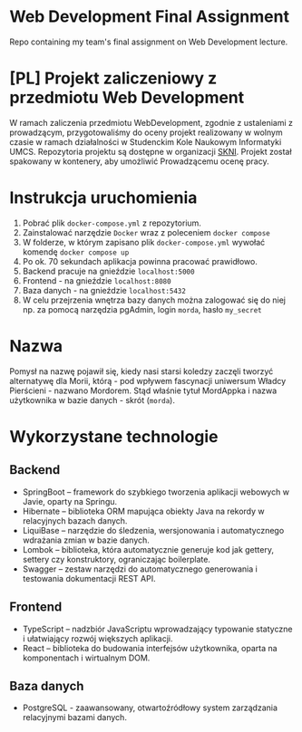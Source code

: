# Web Development Final Assignment
Repo containing my team's final assignment on Web Development lecture.

# [PL] Projekt zaliczeniowy z przedmiotu Web Development
W ramach zaliczenia przedmiotu WebDevelopment, zgodnie z ustaleniami z prowadzącym, przygotowaliśmy do oceny projekt realizowany w wolnym czasie w ramach działalności w Studenckim Kole Naukowym Informatyki UMCS. 
Repozytoria projektu są dostępne w organizacji [SKNI](https://github.com/skni-umcs). 
Projekt został spakowany w kontenery, aby umożliwić Prowadzącemu ocenę pracy. 

# Instrukcja uruchomienia
1. Pobrać plik `docker-compose.yml` z repozytorium.
2. Zainstalować narzędzie `Docker` wraz z poleceniem `docker compose`
3. W folderze, w którym zapisano plik `docker-compose.yml` wywołać komendę `docker compose up`
4. Po ok. 70 sekundach aplikacja powinna pracować prawidłowo.
5. Backend pracuje na gnieździe `localhost:5000`
6. Frontend - na gnieździe `localhost:8080`
7. Baza danych - na gnieździe `localhost:5432`
8. W celu przejrzenia wnętrza bazy danych można zalogować się do niej np. za pomocą narzędzia pgAdmin, login `morda`, hasło `my_secret`

# Nazwa
Pomysł na nazwę pojawił się, kiedy nasi starsi koledzy zaczęli tworzyć alternatywę dla Morii, którą - pod wpływem fascynacji uniwersum Władcy Pierścieni - nazwano Mordorem. Stąd właśnie tytuł MordAppka i nazwa użytkownika w bazie danych - skrót (`morda`). 

# Wykorzystane technologie
## Backend
- SpringBoot – framework do szybkiego tworzenia aplikacji webowych w Javie, oparty na Springu.
- Hibernate – biblioteka ORM mapująca obiekty Java na rekordy w relacyjnych bazach danych.
- LiquiBase – narzędzie do śledzenia, wersjonowania i automatycznego wdrażania zmian w bazie danych.
- Lombok – biblioteka, która automatycznie generuje kod jak gettery, settery czy konstruktory, ograniczając boilerplate.
- Swagger – zestaw narzędzi do automatycznego generowania i testowania dokumentacji REST API.

## Frontend
- TypeScript – nadzbiór JavaScriptu wprowadzający typowanie statyczne i ułatwiający rozwój większych aplikacji.
- React – biblioteka do budowania interfejsów użytkownika, oparta na komponentach i wirtualnym DOM.

## Baza danych
- PostgreSQL - zaawansowany, otwartoźródłowy system zarządzania relacyjnymi bazami danych.
